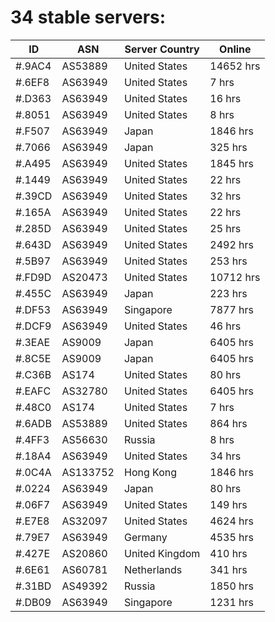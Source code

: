 # 34 stable servers:

| ID | ASN | Server Country | Online |
| ------ | ------ | ------ | ------ |
| #.9AC4 | AS53889 | United States | 14652 hrs |
| #.6EF8 | AS63949 | United States | 7 hrs |
| #.D363 | AS63949 | United States | 16 hrs |
| #.8051 | AS63949 | United States | 8 hrs |
| #.F507 | AS63949 | Japan | 1846 hrs |
| #.7066 | AS63949 | Japan | 325 hrs |
| #.A495 | AS63949 | United States | 1845 hrs |
| #.1449 | AS63949 | United States | 22 hrs |
| #.39CD | AS63949 | United States | 32 hrs |
| #.165A | AS63949 | United States | 22 hrs |
| #.285D | AS63949 | United States | 25 hrs |
| #.643D | AS63949 | United States | 2492 hrs |
| #.5B97 | AS63949 | United States | 253 hrs |
| #.FD9D | AS20473 | United States | 10712 hrs |
| #.455C | AS63949 | Japan | 223 hrs |
| #.DF53 | AS63949 | Singapore | 7877 hrs |
| #.DCF9 | AS63949 | United States | 46 hrs |
| #.3EAE | AS9009 | Japan | 6405 hrs |
| #.8C5E | AS9009 | Japan | 6405 hrs |
| #.C36B | AS174 | United States | 80 hrs |
| #.EAFC | AS32780 | United States | 6405 hrs |
| #.48C0 | AS174 | United States | 7 hrs |
| #.6ADB | AS53889 | United States | 864 hrs |
| #.4FF3 | AS56630 | Russia | 8 hrs |
| #.18A4 | AS63949 | United States | 34 hrs |
| #.0C4A | AS133752 | Hong Kong | 1846 hrs |
| #.0224 | AS63949 | Japan | 80 hrs |
| #.06F7 | AS63949 | United States | 149 hrs |
| #.E7E8 | AS32097 | United States | 4624 hrs |
| #.79E7 | AS63949 | Germany | 4535 hrs |
| #.427E | AS20860 | United Kingdom | 410 hrs |
| #.6E61 | AS60781 | Netherlands | 341 hrs |
| #.31BD | AS49392 | Russia | 1850 hrs |
| #.DB09 | AS63949 | Singapore | 1231 hrs |

